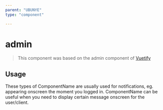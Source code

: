 ```yaml
---
parent: "UBUNYE"
type: "component"

---
```


# admin

>This component was based on the admin component of [Vuetify](https://vuetifyjs.com/en/components/admin/ "Vuetify's admin component")

## Usage

These types of ComponentName are usually used for notifications, eg. appearing onscreen the moment you logged in. ComponentName can be useful when you need to display certain message onscreen for the user/client.

<!-- Component template need to be here -->
<admin/>





